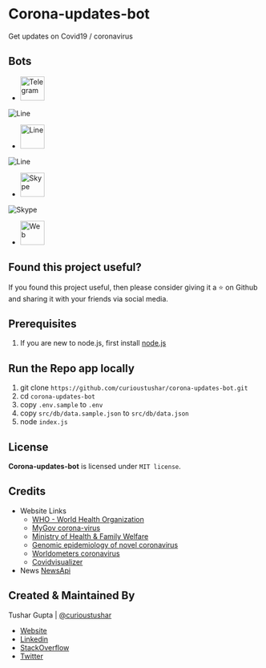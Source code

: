 # Corona-updates-bot
Get updates on Covid19 / coronavirus

## Bots
* <a href="https://t.me/corona_india_info_bot"> <img src="https://dev.botframework.com/client/images/channels/icons/telegram.png" width="48" alt="Telegram"></a>
<img src="https://i.imgur.com/cApU2ex.gif" alt="Line">

* <a href="https://line.me/R/ti/p/%40399oobmw"> <img src="https://dev.botframework.com/client/images/channels/icons/line.png" width="48" alt="Line"></a>
<img src="https://i.imgur.com/tN97ofM.gif" alt="Line">

* <a href="https://join.skype.com/bot/591a3a86-a08a-4139-9c1f-71c958351812"> <img src="https://dev.botframework.com/client/images/channels/icons/skype.png" width="48" alt="Skype"></a>
<img src="https://i.imgur.com/cApU2ex.gif" alt="Skype">

* <a href="http://covid19-info.ml/"> <img src="https://dev.botframework.com/client/images/channels/icons/webchat.png" width="48" alt="Web"></a>

## Found this project useful?

If you found this project useful, then please consider giving it a ⭐️ on Github and sharing it with your friends via social media.

## Prerequisites

1. If you are new to node.js, first install [node.js](https://nodejs.org/en/)

## Run the Repo app locally

1. git clone `https://github.com/curioustushar/corona-updates-bot.git`
2. cd `corona-updates-bot`
3. copy `.env.sample` to `.env` 
4. copy `src/db/data.sample.json` to `src/db/data.json` 
4. node `index.js`

## License

**Corona-updates-bot** is licensed under `MIT license`.

## Credits
* Website Links
    * [WHO - World Health Organization](https://www.who.int)
    * [MyGov corona-virus](https://www.mygov.in/covid-19/)
    * [Ministry of Health & Family Welfare](https://www.mohfw.gov.in/)
    * [Genomic epidemiology of novel coronavirus](https://nextstrain.org/ncov?l=radial)
    * [Worldometers coronavirus](https://www.worldometers.info/coronavirus/)
    * [Covidvisualizer](https://www.covidvisualizer.com/)
* News [NewsApi](https://newsapi.org/)

## Created & Maintained By

Tushar Gupta | [@curioustushar](https://github.com/curioustushar)

* [Website](http://curioustushar.com/)
* [Linkedin](https://www.linkedin.com/in/curioustushar/)
* [StackOverflow](https://stackoverflow.com/users/2224265/tushar-gupta-curioustushar)
* [Twitter](https://twitter.com/curioustushar)
    
